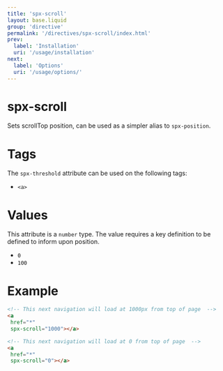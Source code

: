 ```yaml
---
title: 'spx-scroll'
layout: base.liquid
group: 'directive'
permalink: '/directives/spx-scroll/index.html'
prev:
  label: 'Installation'
  uri: '/usage/installation'
next:
  label: 'Options'
  uri: '/usage/options/'
---
```


# spx-scroll

Sets scrollTop position, can be used as a simpler alias to `spx-position`.

# Tags

The `spx-threshold` attribute can be used on the following tags:

- `<a>`

# Values

This attribute is a `number` type. The value requires a key definition to be defined to inform upon position.

- `0`
- `100`

# Example

<!-- prettier-ignore -->
```html
<!-- This next navigation will load at 1000px from top of page  -->
<a
 href="*"
 spx-scroll="1000"></a>

<!-- This next navigation will load at 0 from top of page  -->
<a
 href="*"
 spx-scroll="0"></a>

```
